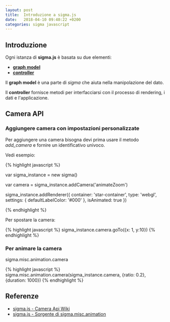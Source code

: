 ```yaml
---
layout: post
title:  Introduzione a sigma.js
date:   2018-04-10 09:40:22 +0200
categories: sigma javascript
---
```


## Introduzione

Ogni istanza di **sigma.js** è basata su due elementi:

- [**graph model**](https://github.com/jacomyal/sigma.js/wiki/Graph-API)
- [**controller**](https://github.com/jacomyal/sigma.js/wiki/Public-API)

Il **graph model** è una parte di _sigma_ che aiuta nella manipolazione del dato.

Il **controller** fornisce metodi per interfacciarsi con il processo di rendering, i dati e l'applicazione.

## Camera API

### Aggiungere camera con impostazioni personalizzate

Per aggiungere una camera bisogna devi prima usare il metodo _add_camera_ e fornire un identificativo univoco.

Vedi esempio:

{% highlight javascript %}

  var sigma_instance = new sigma()

  var camera = sigma_instance.addCamera('animateZoom')

  sigma_instance.addRenderer({
    container: 'star-container',
    type: 'webgl',
    settings: {
      defaultLabelColor: '#000'
    },
    isAnimated: true
  })

{% endhighlight %}

Per spostare la camera:

{% highlight javascript %}
sigma_instance.camera.goTo({x: 1, y:10})
{% endhighlight %}

### Per animare la camera

sigma.misc.animation.camera


{% highlight javascript %}
  sigma.misc.animation.camera(sigma_instance.camera, {ratio: 0.2}, {duration: 1000})
{% endhighlight %}

## Referenze

- [sigma.js - Camera Api Wiki](https://github.com/jacomyal/sigma.js/wiki/Camera-API)
- [sigma.js - Sorgente di sigma.misc.animation](https://github.com/jacomyal/sigma.js/blob/master/src/misc/sigma.misc.animation.js)

